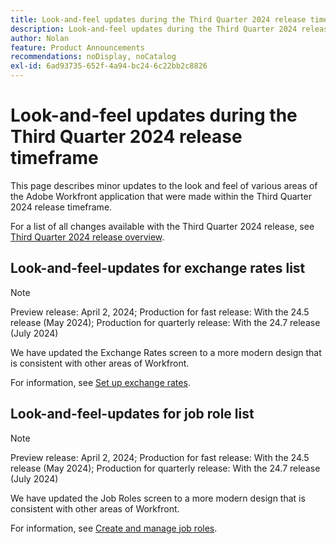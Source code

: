 ```yaml
---
title: Look-and-feel updates during the Third Quarter 2024 release time frame
description: Look-and-feel updates during the Third Quarter 2024 release time frame
author: Nolan
feature: Product Announcements
recommendations: noDisplay, noCatalog
exl-id: 6ad93735-652f-4a94-bc24-6c22bb2c8826
---
```

# Look-and-feel updates during the Third Quarter 2024 release timeframe

This page describes minor updates to the look and feel of various areas of the Adobe Workfront application that were made within the Third Quarter 2024 release timeframe.

For a list of all changes available with the Third Quarter 2024 release, see [Third Quarter 2024 release overview](/help/quicksilver/product-announcements/product-releases/24-q3-release-activity/24-q3-release-overview.md).

## Look-and-feel-updates for exchange rates list

>[!NOTE]
>
>Preview release: April 2, 2024; Production for fast release: With the 24.5 release (May 2024); Production for quarterly release: With the 24.7 release (July 2024)

We have updated the Exchange Rates screen to a more modern design that is consistent with other areas of Workfront.

For information, see [Set up exchange rates](/help/quicksilver/administration-and-setup/manage-workfront/exchange-rates/set-up-exchange-rates.md).

## Look-and-feel-updates for job role list

>[!NOTE]
>
>Preview release: April 2, 2024; Production for fast release: With the 24.5 release (May 2024); Production for quarterly release: With the 24.7 release (July 2024)

We have updated the Job Roles screen to a more modern design that is consistent with other areas of Workfront.

For information, see [Create and manage job roles](/help/quicksilver/administration-and-setup/set-up-workfront/organizational-setup/create-manage-job-roles.md).
